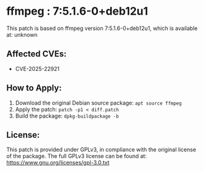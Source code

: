# ffmpeg : 7:5.1.6-0+deb12u1

This patch is based on ffmpeg version 7:5.1.6-0+deb12u1, which is available at:
unknown

## Affected CVEs:
- CVE-2025-22921

## How to Apply:
1. Download the original Debian source package: `apt source ffmpeg`
2. Apply the patch: `patch -p1 < diff.patch`
3. Build the package: `dpkg-buildpackage -b`

## License:
This patch is provided under GPLv3, in compliance with the original license of the package.
The full GPLv3 license can be found at: https://www.gnu.org/licenses/gpl-3.0.txt
